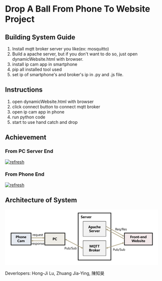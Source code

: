 # <b>Drop A Ball From Phone To Website Project</b>

## <b>Building System Guide</b>
1.  Install mqtt broker server you like(ex: mosquitto)
2.  Build a apache server, but if you don't want to do so, just open dynamicWebsite.html with browser.
3.  install ip cam app in smartphone
4.  pip all installed tool used
5.  set ip of smartphone's and broker's ip in .py and .js file.

## <b>Instructions</b>
1.  open dynamicWebsite.html with browser
2.  click connect button to connect mqtt broker
3.  open ip cam app in phone
4.  run python code
5.  start to use hand catch and drop

## <b>Achievement</b>
### <b>From PC Server End</b>
[![refresh](http://img.youtube.com/vi/TGNXx1L4zZQ/0.jpg)](http://www.youtube.com/watch?v=TGNXx1L4zZQ "PCServerEnd")

### <b>From Phone End</b>
[![refresh](http://img.youtube.com/vi/C81Q_qxxnZQ/0.jpg)](http://www.youtube.com/watch?v=C81Q_qxxnZQ "PhoneEnd")

## Architecture of System
![Alt text](projectArchitecture.PNG)

Deverlopers: Hong-Ji Lu, Zhuang Jia-Ying, 陳知昊
